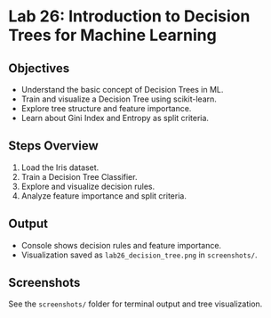 # Lab 26: Introduction to Decision Trees for Machine Learning

## Objectives
- Understand the basic concept of Decision Trees in ML.
- Train and visualize a Decision Tree using scikit-learn.
- Explore tree structure and feature importance.
- Learn about Gini Index and Entropy as split criteria.

## Steps Overview
1. Load the Iris dataset.
2. Train a Decision Tree Classifier.
3. Explore and visualize decision rules.
4. Analyze feature importance and split criteria.

## Output
- Console shows decision rules and feature importance.
- Visualization saved as `lab26_decision_tree.png` in `screenshots/`.

## Screenshots
See the `screenshots/` folder for terminal output and tree visualization.
